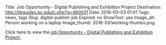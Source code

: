 Title: Job Opportunity - Digital Publishing and Exhibition Project
Destination: http://libguides.bc.edu/c.php?g=460031
Date: 2016-03-03 01:01 
Tags: news, tags 
Slug: digital-publish-job
Expired: no
ShowText: yes
Image_alt: Person working on a laptop
Image_thumb: 2016-03/working-thumbs.png

Click here to view the [job Opportunity - Digital Publishing and Exhibition Project ](http://libguides.bc.edu/c.php?g=460031).

